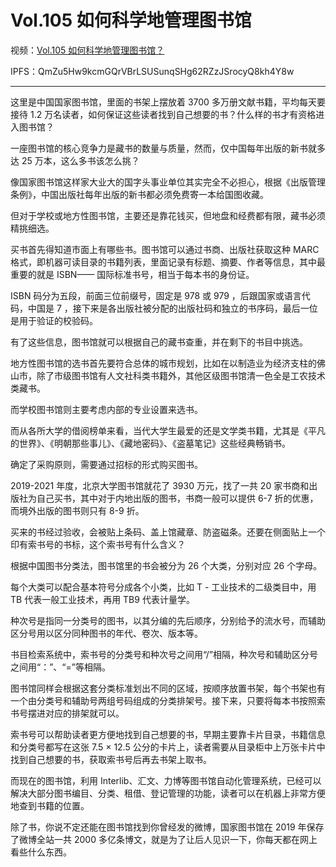 # Vol.105 如何科学地管理图书馆

视频：[Vol.105 如何科学地管理图书馆？](http://dweb.link/ipfs/QmZwFjoJRVF6bKCwwSZQsYCTJD8nGKTkT9xfpWxqGnTGzK/Vol.105%20%E5%A6%82%E4%BD%95%E7%A7%91%E5%AD%A6%E5%9C%B0%E7%AE%A1%E7%90%86%E5%9B%BE%E4%B9%A6%E9%A6%86%EF%BC%9F.mp4)

IPFS：QmZu5Hw9kcmGQrVBrLSUSunqSHg62RZzJSrocyQ8kh4Y8w

---

这里是中国国家图书馆，里面的书架上摆放着 3700 多万册文献书籍，平均每天要接待 1.2 万名读者，如何保证这些读者找到自己想要的书？什么样的书才有资格进入图书馆？

一座图书馆的核心竞争力是藏书的数量与质量，然而，仅中国每年出版的新书就多达 25 万本，这么多书该怎么挑？

像国家图书馆这样家大业大的国字头事业单位其实完全不必担心，根据《出版管理条例》，中国出版社每年出版的新书都必须免费寄一本给国图收藏。

但对于学校或地方性图书馆，主要还是靠花钱买，但地盘和经费都有限，藏书必须精挑细选。

买书首先得知道市面上有哪些书。图书馆可以通过书商、出版社获取这种 MARC 格式，即机器可读目录的书籍列表，里面记录有标题、摘要、作者等信息，其中最重要的就是 ISBN—— 国际标准书号，相当于每本书的身份证。

ISBN 码分为五段，前面三位前缀号，固定是 978 或 979 ，后跟国家或语言代码，中国是 7 ，接下来是各出版社被分配的出版社码和独立的书序码，最后一位是用于验证的校验码。

有了这些信息，图书馆就可以根据自己的藏书查重，并在剩下的书目中挑选。

地方性图书馆的选书首先要符合总体的城市规划，比如在以制造业为经济支柱的佛山市，除了市级图书馆有人文社科类书籍外，其他区级图书馆清一色全是工农技术类藏书。

而学校图书馆则主要考虑内部的专业设置来选书。

而从各所大学的借阅榜单来看，当代大学生最爱的还是文学类书籍，尤其是《平凡的世界》、《明朝那些事儿》、《藏地密码》、《盗墓笔记》这些经典畅销书。

确定了采购原则，需要通过招标的形式购买图书。

2019-2021 年度，北京大学图书馆就花了 3930 万元，找了一共 20 家书商和出版社为自己买书，其中对于内地出版的图书，书商一般可以提供 6-7 折的优惠，而境外出版的图书则只有 8-9 折。

买来的书经过验收，会被贴上条码、盖上馆藏章、防盗磁条。还要在侧面贴上一个印有索书号的书标，这个索书号有什么含义？

根据中国图书分类法，图书馆里的书会被分为 26 个大类，分别对应 26 个字母。

每个大类可以配合基本符号分成各个小类，比如 T - 工业技术的二级类目中，用 TB 代表一般工业技术，再用 TB9 代表计量学。

种次号是指同一分类号的图书，以其分编的先后顺序，分别给予的流水号，而辅助区分号用以区分同种图书的年代、卷次、版本等。

书目检索系统中，索书号的分类号和种次号之间用“/”相隔，种次号和辅助区分号之间用“：”、“=”等相隔。

图书馆同样会根据这套分类标准划出不同的区域，按顺序放置书架，每个书架也有一个由分类号和辅助号两组号码组成的分类排架号。接下来，只要将每本书按照索书号摆进对应的排架就可以。

索书号可以帮助读者更方便地找到自己想要的书，早期主要靠卡片目录，书籍信息和分类号都写在这张 7.5 × 12.5 公分的卡片上，读者需要从目录柜中上万张卡片中找到自己想要的书，获取索书号后再去书架上取书。

而现在的图书馆，利用 Interlib、汇文、力博等图书馆自动化管理系统，已经可以解决大部分图书编目、分类、租借、登记管理的功能，读者可以在机器上非常方便地查到书籍的位置。

除了书，你说不定还能在图书馆找到你曾经发的微博，国家图书馆在 2019 年保存了微博全站一共 2000 多亿条博文，就是为了让后人见识一下，你每天都在网上看些什么东西。

